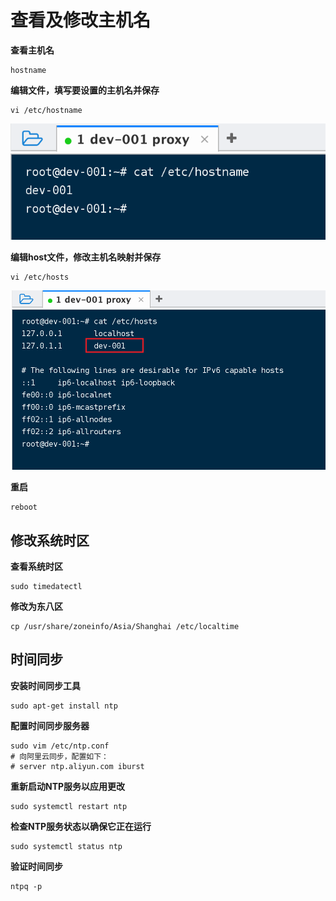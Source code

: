 # 查看及修改主机名

**查看主机名**

```shell
hostname
```

**编辑文件，填写要设置的主机名并保存**

```shell
vi /etc/hostname
```
![](../_media/Snipaste_2022-08-16_23-23-47.png ':size=30%')

**编辑host文件，修改主机名映射并保存**

```shell
vi /etc/hosts
```
![](../_media/Snipaste_2022-08-16_23-09-36.png ':size=40%')

**重启**

```shell
reboot
```

## 修改系统时区

**查看系统时区**

```shell
sudo timedatectl
```

**修改为东八区**

```shell
cp /usr/share/zoneinfo/Asia/Shanghai /etc/localtime
```

## 时间同步

**安装时间同步工具**

```shell
sudo apt-get install ntp
```

**配置时间同步服务器**

```shell
sudo vim /etc/ntp.conf
# 向阿里云同步，配置如下：
# server ntp.aliyun.com iburst
```

**重新启动NTP服务以应用更改**

```shell
sudo systemctl restart ntp
```

**检查NTP服务状态以确保它正在运行**

```shell
sudo systemctl status ntp
```

**验证时间同步**

```shell
ntpq -p
```
